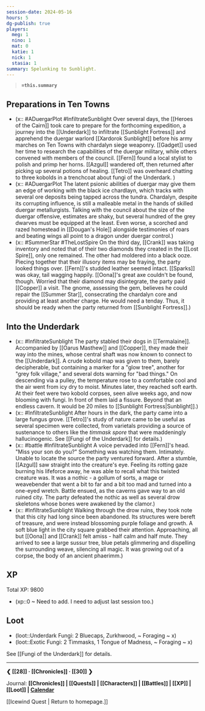 ```yaml
---
session-date: 2024-05-16
hours: 5
dg-publish: true
players:
  meg: 1
  nino: 1
  mat: 0
  katie: 1
  nick: 1
  stasia: 1
summary: Spelunking to Sunblight.
---
```


> **`=this.summary`**
> 

## Preparations in Ten Towns
- (x:: #ADuergarPlot #InfiltrateSunblight  Over several days, the [[Heroes of the Cairn]] took care to prepare for the forthcoming expedition, a journey into the [[Underdark]] to infiltrate [[Sunblight Fortress]] and apprehend the duergar warlord [[Xardorok Sunblight]] before his army marches on Ten Towns with chardalyn siege weaponry. [[Gadget]] used her time to research the capabilities of the duergar military, while others convened with members of the council. [[Fern]] found a local stylist to polish and primp her horns. [[Azgul]] wandered off, then returned after picking up several potions of healing. [[Tetro]] was overheard chatting to three kobolds in a trenchcoat about fungi of the Underdark. ) 
- (x:: #ADuergarPlot The latent psionic abilities of duergar may give them an edge of working with the black ice chardlayn, which tracks with several ore deposits being tapped across the tundra. Chardalyn, despite its corrupting influence, is still a malleable metal in the hands of skilled duergar metallurgists. Talking with the council about the size of the duergar offensive, estimates are shaky, but several hundred of the grey dwarves must be equipped at the least. Even worse, a scorched and razed homestead in [[Dougan's Hole]] alongside testimonies of roars and beating wings all point to a dragon under duergar control.)
- (x:: #SummerStar #TheLostSpire On the third day, [[Crank]] was taking inventory and noted that of their two diamonds they created in the [[Lost Spire]], only one remained. The other had moldered into a black ooze. Piecing together that their illusory items may be fraying, the party looked things over. [[Fern]]'s studded leather seemed intact. [[Sparks]] was okay, tail wagging happily. [[Oona]]'s great axe couldn't be found, though. Worried that their diamond may disintegrate, the party paid [[Copper]] a visit. The gnome, assessing the gem, believes he could repair the [[Summer Star]], consecrating the chardalyn core and providing at least another charge. He would need a tenday. Thus, it should be ready when the party returned from [[Sunblight Fortress]].)

## Into the Underdark
- (x:: #InfiltrateSunblight The party stabled their dogs in [[Termalaine]]. Accompanied by [[Oarus Masthew]] and [[Copper]], they made their way into the mines, whose central shaft was now known to connect to the [[Underdark]]. A crude kobold map was given to them, barely decipherable, but containing a marker for a "glow tree", another for "grey folk village," and several dots warning for "bad things." On descending via a pulley, the temperature rose to a comfortable cool and the air went from icy dry to moist. Minutes later, they reached soft earth. At their feet were two kobold corpses, seen alive weeks ago, and now blooming with fungi. In front of them laid a fissure. Beyond that an endless cavern. It would be 20 miles to [[Sunblight Fortress|Sunblight]].)
- (x:: #InfiltrateSunblight After hours in the dark, the party came into a large fungus grove. [[Tetro]]'s study of nature came to be useful as several specimen were collected, from varietals providing a source of sustenance to others like the *timmask spore* that were maddeningly hallucinogenic. See [[Fungi of the Underdark]] for details.)
- (x:: #battle #InfiltrateSunblight A voice pervaded into [[Fern]]'s head. "Miss your son do you?" Something was watching them. Intimately. Unable to locate the source the party ventured forward. After a stumble, [[Azgul]] saw straight into the creature's eye. Feeling its rotting gaze burning his lifeforce away, he was able to recall what this twisted creature was. It was a nothic - a gollum of sorts, a mage or weavebender that went a bit to far and a bit too mad and turned into a one-eyed wretch. Battle ensued, as the caverns gave way to an old ruined city. The party defeated the nothic as well as several drow skeletons whose bones were awakened by the clamor.)
- (x:: #InfiltrateSunblight Walking through the drow ruins, they took note that this city had long since been abandoned. Its structures were bereft of treasure, and were instead blossoming purple foliage and growth. A soft blue light in the city square grabbed their attention. Approaching, all but [[Oona]] and [[Crank]] felt amiss - half calm and half mute. They arrived to see a large sussur tree, blue petals glimmering and dispelling the surrounding weave, silencing all magic. It was growing out of a corpse, the body of an ancient phaerimm.)

## XP
Total XP: 9800
- (xp::0 ~ Need to add. I need to adjust last session too.)

## Loot
- (loot::Underdark Fungi: 2 Bluecaps, Zurkhwood, ~ Foraging ~ x)
- (loot::Exotic Fungi: 2 Timmasks, 1 Tongue of Madness, ~ Foraging ~ x)

See [[Fungi of the Underdark]] for details.

---
**❮ [[28]] · [[Chronicles]] ·  [[30]] ❯**

Journal: **[[Chronicles]] | [[Quests]] |  [[Characters]] | [[Battles]] | [[XP]] | [[Loot]] | [Calendar](https://app.fantasy-calendar.com/calendars/38f9e3f5098bac1f655a4fb4241f35eb)**

[[Icewind Quest | Return to homepage.]]